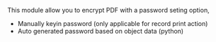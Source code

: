 This module allow you to encrypt PDF with a password seting option,

- Manually keyin password (only applicable for record print action)
- Auto generated password based on object data (python)
